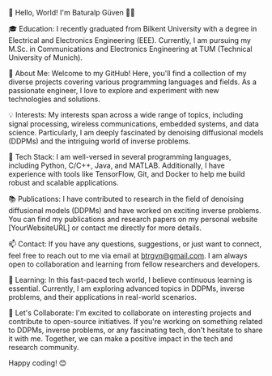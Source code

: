 👋 Hello, World! I'm Baturalp Güven 👨‍💻

🎓 Education: 
I recently graduated from Bilkent University with a degree in Electrical and Electronics Engineering (EEE). Currently, I am pursuing my M.Sc. in Communications and Electronics Engineering at TUM (Technical University of Munich).

🚀 About Me:
Welcome to my GitHub! Here, you'll find a collection of my diverse projects covering various programming languages and fields. As a passionate engineer, I love to explore and experiment with new technologies and solutions.

💡 Interests:
My interests span across a wide range of topics, including signal processing, wireless communications, embedded systems, and data science. Particularly, I am deeply fascinated by denoising diffusional models (DDPMs) and the intriguing world of inverse problems.

🔧 Tech Stack:
I am well-versed in several programming languages, including Python, C/C++, Java, and MATLAB. Additionally, I have experience with tools like TensorFlow, Git, and Docker to help me build robust and scalable applications.

📚 Publications:
I have contributed to research in the field of denoising diffusional models (DDPMs) and have worked on exciting inverse problems. You can find my publications and research papers on my personal website [YourWebsiteURL] or contact me directly for more details.

📫 Contact:
If you have any questions, suggestions, or just want to connect, feel free to reach out to me via email at btrgvn@gmail.com. I am always open to collaboration and learning from fellow researchers and developers.

🌱 Learning:
In this fast-paced tech world, I believe continuous learning is essential. Currently, I am exploring advanced topics in DDPMs, inverse problems, and their applications in real-world scenarios.

🌟 Let's Collaborate:
I'm excited to collaborate on interesting projects and contribute to open-source initiatives. If you're working on something related to DDPMs, inverse problems, or any fascinating tech, don't hesitate to share it with me. Together, we can make a positive impact in the tech and research community.

Happy coding! 😊
